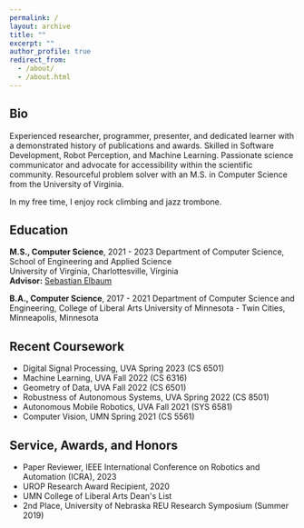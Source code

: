 ```yaml
---
permalink: /
layout: archive
title: ""
excerpt: ""
author_profile: true
redirect_from:
  - /about/
  - /about.html
---
```


## Bio
Experienced researcher, programmer, presenter, and dedicated learner with a demonstrated history of publications and awards. Skilled in Software Development, Robot Perception, and Machine Learning. Passionate science communicator and advocate for accessibility within the scientific community. Resourceful problem solver with an M.S. in Computer Science from the University of Virginia.

In my free time, I enjoy rock climbing and jazz trombone.

## Education

**M.S., Computer Science**,  2021 - 2023
Department of Computer Science, School of Engineering and Applied Science  
University of Virginia, Charlottesville, Virginia  
**Advisor:** [Sebastian Elbaum](https://www.cs.virginia.edu/~se4ja/)

**B.A., Computer Science**, 2017 - 2021
Department of Computer Science and Engineering, College of Liberal Arts
University of Minnesota - Twin Cities, Minneapolis, Minnesota  

## Recent Coursework
* Digital Signal Processing, UVA Spring 2023 (CS 6501)
* Machine Learning, UVA Fall 2022 (CS 6316)
* Geometry of Data, UVA Fall 2022 (CS 6501)
* Robustness of Autonomous Systems, UVA Spring 2022 (CS 8501)
* Autonomous Mobile Robotics, UVA Fall 2021 (SYS 6581)
* Computer Vision, UMN Spring 2021 (CS 5561)


## Service, Awards, and Honors

* Paper Reviewer, IEEE International Conference on Robotics and Automation (ICRA), 2023
* UROP Research Award Recipient, 2020
* UMN College of Liberal Arts Dean's List
* 2nd Place, University of Nebraska REU Research Symposium (Summer 2019)
